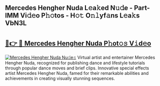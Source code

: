 ## Mercedes Hengher Nuda L𝚎a𝚔ed N𝚞𝚍e - Part-lMM Vi𝚍𝚎o P𝚑𝚘tos - H𝚘𝚝 O𝚗𝚕yf𝚊ns L𝚎a𝚔s VbN3L

# <h2><a href="http://kf0hza.oniu.top/?m=Mercedes+Hengher+Nuda">🔗👉 🔴 Mercedes Hengher Nuda P𝚑ot𝚘𝚜 V𝚒d𝚎o</a></h2>

[![Mercedes Hengher Nuda Nu𝚍e𝚜](https://i.imgur.com/0qMVB7G.gif)](http://kf0hza.oniu.top/?m=Mercedes+Hengher+Nuda)
Virtual artist and entertainer Mercedes Hengher Nuda, recognized for publishing dance and lifestyle tutorials through popular dance moves and brief clips. Innovative special effects artist Mercedes Hengher Nuda, famed for their remarkable abilities and achievements in creating visually stunning sequences.  
